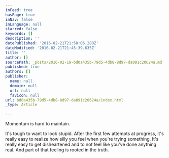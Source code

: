 ```yaml
---
inFeed: true
hasPage: true
inNav: false
inLanguage: null
starred: false
keywords: []
description: ''
datePublished: '2016-02-21T21:58:06.280Z'
dateModified: '2016-02-21T21:45:39.635Z'
title: ''
author: []
sourcePath: _posts/2016-02-19-bd0a435b-79d5-4db8-8d97-da091c20624a.md
published: true
authors: []
publisher:
  name: null
  domain: null
  url: null
  favicon: null
url: bd0a435b-79d5-4db8-8d97-da091c20624a/index.html
_type: Article

---
```

Momentum is hard to maintain.

It's tough to want to look stupid. After the first few attempts at progress, it's really easy to realize how silly you feel when you're trying something. It's really easy to get disheartened and to not feel like you've done anything real. And part of that feeling is rooted in the truth.